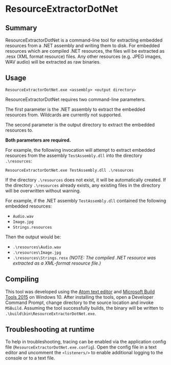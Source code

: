 ResourceExtractorDotNet
=======================


Summary
-------

ResourceExtractorDotNet is a command-line tool for extracting embedded resources
from a .NET assembly and writing them to disk.  For embedded resources which are
compiled .NET resources, the files will be extracted as .resx (XML format
resource) files.  Any other resources (e.g. JPEG images, WAV audio) will be
extracted as raw binaries.


Usage
-----

`ResourceExtractorDotNet.exe <assembly> <output directory>`

ResourceExtractorDotNet requires two command-line parameters.

The first parameter is the .NET assembly to extract the embedded resources from.
Wildcards are currently not supported.

The second parameter is the output directory to extract the embedded resources
to.

**Both parameters are required.**

For example, the following invocation will
attempt to extract embedded resources from the assembly `TestAssembly.dll` into
the directory `.\resources`:

`ResourceExtractorDotNet.exe TestAssembly.dll .\resources`

If the directory `.\resources` does not exist, it will be automatically created.
If the directory `.\resources` already exists, any existing files in the
directory will be overwritten without warning.

For example, if the .NET assembly `TestAssembly.dll` contained the following
embedded resources:

* `Audio.wav`
* `Image.jpg`
* `Strings.resources`

Then the output would be:

* `.\resources\Audio.wav`
* `.\resources\Image.jpg`
* `.\resources\Strings.resx` *(NOTE: The compiled .NET resource was extracted
  as a XML-format resource file.)*


Compiling
---------

This tool was developed using the [Atom text editor](https://atom.io) and
[Microsoft Build Tools 2015](https://www.microsoft.com/en-us/download/details.aspx?id=48159) on
Windows 10.  After installing the tools, open a Developer Command Prompt,
change directory to the source location and invoke `MSBuild`.  Assuming the tool
successfully builds, the binary will be written to
`.\build\bin\ResourceExtractorDotNet.exe`.


Troubleshooting at runtime
--------------------------

To help in troubleshooting, tracing can be enabled via the application config
file (`ResourceExtractorDotNet.exe.config`).  Open the config file in a text
editor and uncomment the `<listeners/>` to enable additional logging to the
console or to a text file.
